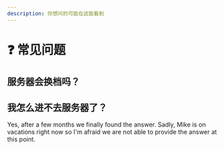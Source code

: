 ```yaml
---
description: 你想问的可能在这能看到
---
```


# ❓ 常见问题

## 服务器会换档吗？



## 我怎么进不去服务器了？

Yes, after a few months we finally found the answer. Sadly, Mike is on vacations right now so I'm afraid we are not able to provide the answer at this point.

## 



